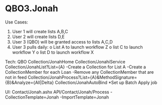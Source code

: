 # QBO3.Jonah

Use Cases:
1.	User 1 will create lists A,B,C
2.	User 2 will create lists D,E
3.	User 3 (QBO) will be granted access to lists A,C,D
4.	User 3 pulls daily:
	o	List A to launch workflow Z
	o	list C to launch workflow Y
	o	list D to launch workflow X

Tech:
QBO
Collection/JonahHome
Collection/JonahiService
Collection/JonahList?List={A}
-Create a Collection for List A
-Create a CollectionMember for each Loan
-Remove any CollectionMember that are not in feed
Collection/JonahProcess?List={A}&MethodSignature={B}&Analyze={All|Delta}
Collection/JonahAutoBind
*Set up Batch Apply job

UI:
Contact/Jonah.ashx
API/Contact/Jonah/Process
-CollectionTemplate=Jonah
-ImportTemplate=Jonah
